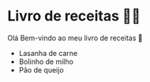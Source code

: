 # Livro de receitas :woman_cook:

Olá Bem-vindo ao meu livro de receitas :cake:

- Lasanha de carne
- Bolinho de milho
- Pão de queijo
